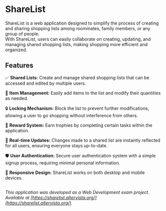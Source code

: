 # ShareList

ShareList is a web application designed to simplify the process of creating and sharing shopping lists among roommates, family members, or any group of people.  
With ShareList, users can easily collaborate on creating, updating, and managing shared shopping lists, making shopping more efficient and organized.

## Features

  ✅ **Shared Lists:** Create and manage shared shopping lists that can be accessed and edited by multiple users.  
    
  📝 **Item Management:** Easily add items to the list and modify their quantities as needed.  
    
  🔒 **Locking Mechanism:** Block the list to prevent further modifications, allowing a user to go shopping without interference from others. 
    
  🏅 **Reward System:** Earn trophies by completing certain tasks within the application.  
    
  🔄 **Real-time Updates:** Changes made to a shared list are instantly reflected for all users, ensuring everyone stays up-to-date.  
    
  🛡️ **User Authentication:** Secure user authentication system with a simple signup process, requiring minimal personal information.  
    
  📱 **Responsive Design:** ShareList works on both desktop and mobile devices.

##
*This application was developed as a Web Development exam project.*  
*Available at [https://sharelist.altervista.org/](https://sharelist.altervista.org/).*
